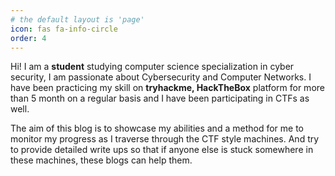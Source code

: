 ```yaml
---
# the default layout is 'page'
icon: fas fa-info-circle
order: 4
---
```


Hi! I am a **student** studying computer science specialization in cyber security, I am passionate about Cybersecurity and Computer Networks. I have been practicing my skill on **tryhackme, HackTheBox** platform for more than 5 month on a regular basis and I have been participating in CTFs as well.

The aim of this blog is to showcase my abilities and a method for me to monitor my progress as I traverse through the CTF style machines. And try to provide detailed write ups so that if anyone else is stuck somewhere in these machines, these blogs can help them.

